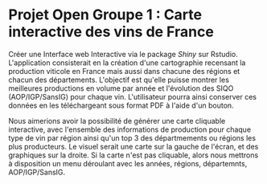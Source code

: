 # Projet Open Groupe 1 : **Carte interactive des vins de France**

Créer une Interface web Interactive via le package *Shiny* sur Rstudio.
L'application consisterait en la création d'une cartographie recensant la production viticole en France mais aussi dans chacune des régions et chacun des départements. L'objectif est qu'elle puisse montrer les meilleures productions en volume par année et l'évolution des SIQO (AOP/IGP/SansIG) pour chaque vin. L'utilisateur pourra ainsi conserver ces données en les téléchargeant sous format PDF à l'aide d'un bouton.

Nous aimerions avoir la possibilité de générer une carte cliquable interactive, avec l'ensemble des informations de production pour chaque type de vin par région ainsi qu'un top 3 des départmements ou régions les plus producteurs. Le visuel serait une carte sur la gauche de l'écran, et des graphiques sur la droite. 
Si la carte n'est pas cliquable, alors nous mettrons à disposition un menu déroulant avec les années, régions, départemnts, AOP/IGP/SansIG. 
